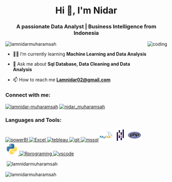 <h1 align="center">Hi 👋, I'm Nidar</h1>
<h3 align="center">A passionate Data Analyst | Business Intelligence from Indonesia</h3>
<img align="right" alt="coding" widht="300" height="300" src="https://www.caxsol.com/assets/img/data-analysis.gif">

<p align="left"> <img src="https://komarev.com/ghpvc/?username=lamnidarmuharamsah&label=Profile%20views&color=0e75b6&style=flat" alt="lamnidarmuharamsah" /> </p>

- 🧑‍💻 I’m currently learning **Machine Learning and Data Analysis**

- 💬 Ask me about **Sql Database, Data Cleaning and Data Analysis**

- 📫 How to reach me **Lamnidar02@gmail.com**

<h3 align="left">Connect with me:</h3>
<p align="left">
<a href="https://linkedin.com/in/lamnidar-muharamsah" target="blank"><img align="center" src="https://raw.githubusercontent.com/rahuldkjain/github-profile-readme-generator/master/src/images/icons/Social/linked-in-alt.svg" alt="lamnidar-muharamsah" height="30" width="40" /></a>
<a href="https://instagram.com/nidar_muharamsah" target="blank"><img align="center" src="https://raw.githubusercontent.com/rahuldkjain/github-profile-readme-generator/master/src/images/icons/Social/instagram.svg" alt="nidar_muharamsah" height="30" width="40" /></a>
</p>

<h3 align="left">Languages and Tools:</h3>


<p align="left"> <a href="https://powerbi.microsoft.com/en-us/" target="_blank" rel="noreferrer"><img src="https://img.icons8.com/color/2x/power-bi.png" alt="powerBI" width="40" height="40"/> </a> <a href="https://docs.google.com/spreadsheets/" target="_blank" rel="noreferrer"><img src="https://img.icons8.com/fluency/2x/microsoft-excel-2019.png" alt="Excel" width="40" height="40"/> </a> <a href="https://public.tableau.com/" target="_blank" rel="noreferrer"><img src="https://d1cnss1t6ao97n.cloudfront.net/mstatic/ea04db5/content/uploads/2016/10/tableau-hero-icon.png" alt="tebleau" width="40" height="40"/> </a> <a href="https://git-scm.com/" target="_blank" rel="noreferrer"><img src="https://www.vectorlogo.zone/logos/git-scm/git-scm-icon.svg" alt="git" width="40" height="40"/> </a> <a href="https://www.microsoft.com/en-us/sql-server" target="_blank" rel="noreferrer"><img src="https://www.svgrepo.com/show/303229/microsoft-sql-server-logo.svg" alt="mssql" width="40" height="40"/></a> <a href="https://www.mysql.com/" target="_blank" rel="noreferrer"><img src="https://raw.githubusercontent.com/devicons/devicon/master/icons/mysql/mysql-original-wordmark.svg" alt="mysql" width="40" height="40"/></a> <a href="https://pandas.pydata.org/" target="_blank" rel="noreferrer"><img src="https://raw.githubusercontent.com/devicons/devicon/2ae2a900d2f041da66e950e4d48052658d850630/icons/pandas/pandas-original.svg" alt="pandas" width="40" height="40"/></a> <a href="https://www.php.net" target="_blank" rel="noreferrer"> <img src="https://raw.githubusercontent.com/devicons/devicon/master/icons/php/php-original.svg" alt="php" width="40" height="40"/> </a> <a href="https://www.python.org" target="_blank" rel="noreferrer"> <img src="https://raw.githubusercontent.com/devicons/devicon/master/icons/python/python-original.svg" alt="python" width="40" height="40"/> </a> <a href="https://posit.cloud/" target="_blank" rel="noreferrer"> <img src="https://img.icons8.com/fluency/2x/r-project.png" alt="Rprograming" width="40" height="40"/> </a> <a href="https://code.visualstudio.com/" target="_blank" rel="noreferrer"> <img src="https://img.icons8.com/color/2x/visual-studio-code-2019.png" alt="vscode" width="40" height="40"/> </a></p>


<p>&nbsp;<img align="center" src="https://github-readme-stats.vercel.app/api?username=lamnidarmuharamsah&show_icons=true&locale=en" alt="lamnidarmuharamsah" /></p>

<p><img align="center" src="https://github-readme-streak-stats.herokuapp.com/?user=lamnidarmuharamsah&" alt="lamnidarmuharamsah" /></p>
